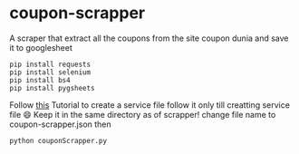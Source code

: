 # coupon-scrapper
A scraper that extract all the coupons from the site coupon dunia and save it to googlesheet
```
pip install requests
pip install selenium
pip install bs4
pip install pygsheets
```
Follow [this](https://www.youtube.com/watch?v=vISRn5qFrkM) Tutorial to create a service file follow it only till creatting service file :smile:
Keep it in the same directory as of scrapper!
change file name to coupon-scrapper.json
then 
```
python couponScrapper.py
```
